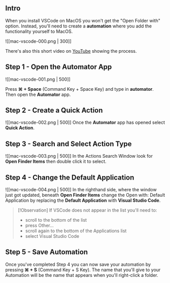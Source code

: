 ## Intro
When you install VSCode on MacOS you won't get the "Open Folder with" option. Instead, you'll need to create a **automation** where you add the functionality yourself to MacOS.

![[mac-vscode-000.png | 300]]

There's also this short video on [YouTube](https://www.youtube.com/watch?v=dcjevVMhpoM) showing the process.

## Step 1 - Open the Automator App

![[mac-vscode-001.png | 500]]

Press **⌘ + Space** (Command Key + Space Key) and type in **automator**. Then open the **Automator** app.

## Step 2 - Create a Quick Action

![[mac-vscode-002.png | 500]]
Once the **Automator** app has opened select **Quick Action**.

## Step 3 - Search and Select Action Type

![[mac-vscode-003.png | 500]]
In the Actions Search Window look for **Open Finder Items** then double click it to select.

## Step 4 - Change the Default Application

![[mac-vscode-004.png | 500]]
In the righthand side, where the window just got updated, beneath **Open Finder Items** change the Open with: Default Application by replacing the **Default Application** with **Visual Studio Code**.

> [!Observation]
> If VSCode does not appear in the list you'll need to:
> * scroll to the bottom of the list
> * press Other... 
> * scroll again to the bottom of the Applications list
> * select Visual Studio Code

## Step 5 - Save Automation

Once you've completed Step 4 you can now save your automation by pressing **⌘ + S** (Command Key + S Key). The name that you'll give to your Automation will be the name that appears when you'll right-click a folder.